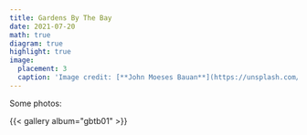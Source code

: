 ```yaml
---
title: Gardens By The Bay
date: 2021-07-20
math: true
diagram: true
highlight: true
image:
  placement: 3
  caption: 'Image credit: [**John Moeses Bauan**](https://unsplash.com/photos/OGZtQF8iC0g)'
---
```

Some photos:

{{< gallery album="gbtb01" >}} 

